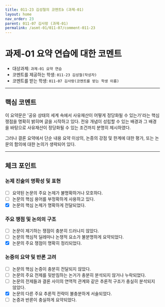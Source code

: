 ```yaml
---
title: 011-23 김성철의 코멘트b (과제-01) 
layout: home
nav_order: 23
parent: 011-07 김사랑 (과제-01)
permalink: /asmt-01/011-07/comment-011-23
---
```


# 과제-01 요약 연습에 대한 코멘트

- 대상과제: `과제-01 요약 연습`
- 코멘트를 제공하는 학생: `011-23 김성철(작성자)` 
- 코멘트를 받는 학생: `011-07 김사랑(코멘트를 받는 학생 이름)` 

---

## 핵심 코멘트

이 요약문은 '공유 상태의 세계 속에서 사유재산이 어떻게 정당화될 수 있는가'라는 핵심 쟁점을 명확히 밝히며 글을 시작하고 있다. 전유 개념이 성립할 수 있는 배경과 그 배경을 바탕으로 사유재산이 정당화될 수 있는 조건까지 분명히 제시하였다.

그러나 결론 요약에서 단순 내용 요약 이상의, 논증의 강점 및 한계에 대한 평가, 또는 논문의 함의에 대한 논의가 생략되어 있다.

---

## 체크 포인트

### 논제 진술의 명확성 및 표현  
- [ ] 요약된 논문의 주요 논제가 불명확하거나 모호하다.  
- [ ] 논문의 핵심 용어를 부정확하게 사용하고 있다.  
- [x] 논문의 핵심 논제가 명확하게 전달되었다.  

### 주요 쟁점 및 논의의 구조  
- [ ] 논문이 제기하는 쟁점이 충분히 드러나지 않았다.  
- [ ] 논문의 핵심적 딜레마나 논쟁적 요소가 불분명하게 요약되었다.  
- [x] 논문의 주요 쟁점이 명확히 정리되었다.  

### 논증의 요약 및 반론 고려  
- [ ] 논문의 핵심 논증이 충분히 전달되지 않았다.  
- [ ] 논문의 주요 전제를 뒷받침하는 논거가 충분히 분석되지 않거나 누락되었다.  
- [ ] 논문의 전제들과 결론 사이의 연역적 관계와 같은 추론적 구조가 충실히 분석되지 않았다.  
- [x] 논문의 다른 주요 추론적 전략이 불충분하게 서술되었다.
- [ ] 논증과 반론이 충실하게 요약되었다. 
